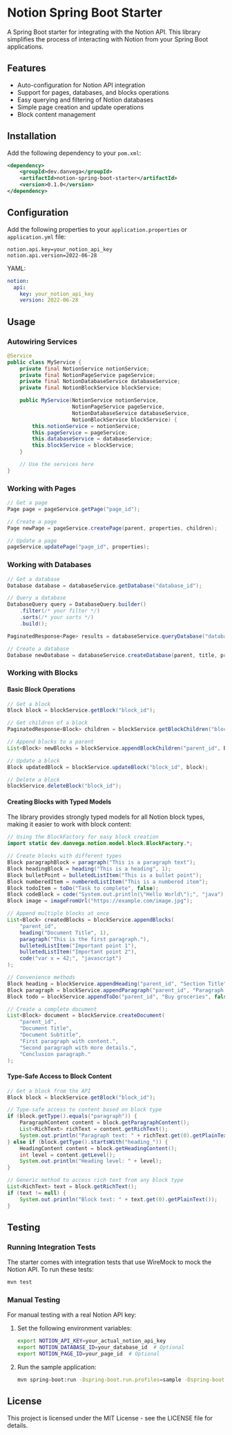 # Notion Spring Boot Starter

A Spring Boot starter for integrating with the Notion API. This library simplifies the process of interacting with Notion from your Spring Boot applications.

## Features

- Auto-configuration for Notion API integration
- Support for pages, databases, and blocks operations
- Easy querying and filtering of Notion databases
- Simple page creation and update operations
- Block content management

## Installation

Add the following dependency to your `pom.xml`:

```xml
<dependency>
    <groupId>dev.danvega</groupId>
    <artifactId>notion-spring-boot-starter</artifactId>
    <version>0.1.0</version>
</dependency>
```

## Configuration

Add the following properties to your `application.properties` or `application.yml` file:

```properties
notion.api.key=your_notion_api_key
notion.api.version=2022-06-28
```

YAML:
```yaml
notion:
  api:
    key: your_notion_api_key
    version: 2022-06-28
```

## Usage

### Autowiring Services

```java
@Service
public class MyService {
    private final NotionService notionService;
    private final NotionPageService pageService;
    private final NotionDatabaseService databaseService;
    private final NotionBlockService blockService;

    public MyService(NotionService notionService,
                     NotionPageService pageService,
                     NotionDatabaseService databaseService,
                     NotionBlockService blockService) {
        this.notionService = notionService;
        this.pageService = pageService;
        this.databaseService = databaseService;
        this.blockService = blockService;
    }

    // Use the services here
}
```

### Working with Pages

```java
// Get a page
Page page = pageService.getPage("page_id");

// Create a page
Page newPage = pageService.createPage(parent, properties, children);

// Update a page
pageService.updatePage("page_id", properties);
```

### Working with Databases

```java
// Get a database
Database database = databaseService.getDatabase("database_id");

// Query a database
DatabaseQuery query = DatabaseQuery.builder()
    .filter(/* your filter */)
    .sorts(/* your sorts */)
    .build();

PaginatedResponse<Page> results = databaseService.queryDatabase("database_id", query);

// Create a database
Database newDatabase = databaseService.createDatabase(parent, title, properties);
```

### Working with Blocks

#### Basic Block Operations

```java
// Get a block
Block block = blockService.getBlock("block_id");

// Get children of a block
PaginatedResponse<Block> children = blockService.getBlockChildren("block_id");

// Append blocks to a parent
List<Block> newBlocks = blockService.appendBlockChildren("parent_id", blocks);

// Update a block
Block updatedBlock = blockService.updateBlock("block_id", block);

// Delete a block
blockService.deleteBlock("block_id");
```

#### Creating Blocks with Typed Models

The library provides strongly typed models for all Notion block types, making it easier to work with block content:

```java
// Using the BlockFactory for easy block creation
import static dev.danvega.notion.model.block.BlockFactory.*;

// Create blocks with different types
Block paragraphBlock = paragraph("This is a paragraph text");
Block headingBlock = heading("This is a heading", 1);
Block bulletPoint = bulletedListItem("This is a bullet point");
Block numberedItem = numberedListItem("This is a numbered item");
Block todoItem = toDo("Task to complete", false);
Block codeBlock = code("System.out.println(\"Hello World\");", "java");
Block image = imageFromUrl("https://example.com/image.jpg");

// Append multiple blocks at once
List<Block> createdBlocks = blockService.appendBlocks(
    "parent_id", 
    heading("Document Title", 1),
    paragraph("This is the first paragraph."),
    bulletedListItem("Important point 1"),
    bulletedListItem("Important point 2"),
    code("var x = 42;", "javascript")
);

// Convenience methods
Block heading = blockService.appendHeading("parent_id", "Section Title", 2);
Block paragraph = blockService.appendParagraph("parent_id", "Paragraph text");
Block todo = blockService.appendToDo("parent_id", "Buy groceries", false);

// Create a complete document
List<Block> document = blockService.createDocument(
    "parent_id",
    "Document Title",
    "Document Subtitle",
    "First paragraph with content.",
    "Second paragraph with more details.",
    "Conclusion paragraph."
);
```

#### Type-Safe Access to Block Content

```java
// Get a block from the API
Block block = blockService.getBlock("block_id");

// Type-safe access to content based on block type
if (block.getType().equals("paragraph")) {
    ParagraphContent content = block.getParagraphContent();
    List<RichText> richText = content.getRichText();
    System.out.println("Paragraph text: " + richText.get(0).getPlainText());
} else if (block.getType().startsWith("heading_")) {
    HeadingContent content = block.getHeadingContent();
    int level = content.getLevel();
    System.out.println("Heading level: " + level);
}

// Generic method to access rich text from any block type
List<RichText> text = block.getRichText();
if (text != null) {
    System.out.println("Block text: " + text.get(0).getPlainText());
}
```

## Testing

### Running Integration Tests

The starter comes with integration tests that use WireMock to mock the Notion API. To run these tests:

```bash
mvn test
```

### Manual Testing

For manual testing with a real Notion API key:

1. Set the following environment variables:
   ```bash
   export NOTION_API_KEY=your_actual_notion_api_key
   export NOTION_DATABASE_ID=your_database_id  # Optional
   export NOTION_PAGE_ID=your_page_id  # Optional
   ```

2. Run the sample application:
   ```bash
   mvn spring-boot:run -Dspring-boot.run.profiles=sample -Dspring-boot.run.main-class=com.example.notion.sample.SampleNotionApplication
   ```

## License

This project is licensed under the MIT License - see the LICENSE file for details.